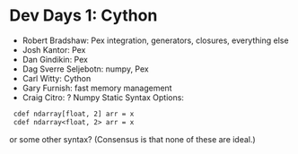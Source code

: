 

# Dev Days 1: Cython

   * Robert Bradshaw: Pex integration, generators, closures, everything else 
   * Josh Kantor: Pex 
   * Dan Gindikin: Pex 
   * Dag Sverre Seljebotn: numpy, Pex 
   * Carl Witty: Cython 
   * Gary Furnish: fast memory management 
   * Craig Citro: ? 
Numpy Static Syntax Options:  


```txt
 cdef ndarray[float, 2] arr = x
 cdef ndarray<float, 2> arr = x
```
or some other syntax? (Consensus is that none of these are ideal.) 
